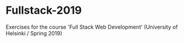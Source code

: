 # Fullstack-2019
Exercises for the course 'Full Stack Web Development' (University of Helsinki / Spring 2019)
